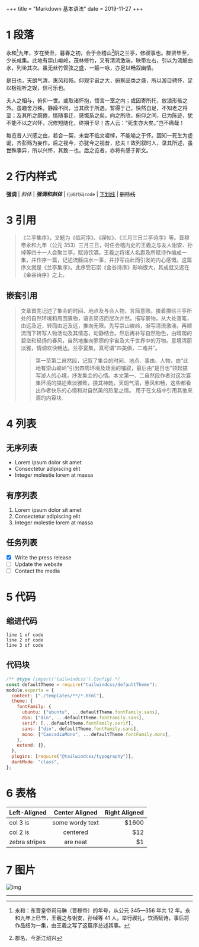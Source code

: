 +++
title = "Markdown 基本语法"
date = 2019-11-27
+++

# 1 段落

永和[^1]九年，岁在癸丑，暮春之初，会于会稽山[^2]阴之兰亭，修禊事也。群贤毕至，少长咸集。此地有崇山峻岭，茂林修竹，又有清流激湍，映带左右，引以为流觞曲水，列坐其次。虽无丝竹管弦之盛，一觞一咏，亦足以畅叙幽情。

是日也，天朗气清，惠风和畅。仰观宇宙之大，俯察品类之盛，所以游目骋怀，足以极视听之娱，信可乐也。

夫人之相与，俯仰一世。或取诸怀抱，悟言一室之内；或因寄所托，放浪形骸之外。虽趣舍万殊，静躁不同，当其欣于所遇，暂得于己，快然自足，不知老之将至；及其所之既倦，情随事迁，感慨系之矣。向之所欣，俯仰之间，已为陈迹，犹不能不以之兴怀，况修短随化，终期于尽！古人云：“死生亦大矣。”岂不痛哉！

每览昔人兴感之由，若合一契，未尝不临文嗟悼，不能喻之于怀。固知一死生为虚诞，齐彭殇为妄作。后之视今，亦犹今之视昔，悲夫！故列叙时人，录其所述，虽世殊事异，所以兴怀，其致一也。后之览者，亦将有感于斯文。

# 2 行内样式

**强调** | _斜体_ | **_强调和斜体_** | `行间代码code` | <u>下划线</u> | ~~删除线~~

# 3 引用

> 《兰亭集序》，又题为《临河序》、《禊帖》、《三月三日兰亭诗序》等。晋穆帝永和九年（公元 353）三月三日，时任会稽内史的王羲之与友人谢安、孙绰等四十一人会聚兰亭，赋诗饮酒。王羲之将诸人名爵及所赋诗作编成一集，并作序一篇，记述流觞曲水一事，并抒写由此而引发的内心感慨。这篇序文就是《兰亭集序》。此序受石崇《金谷诗序》影响很大，其成就又远在《金谷诗序》之上。

## 嵌套引用

> 文章首先记述了集会的时间、地点及与会人物，言简意赅。接着描绘兰亭所处的自然环境和周围景物，语言简洁而层次井然。描写景物，从大处落笔，由远及近，转而由近及远，推向无限。先写崇山峻岭，渐写清流激湍，再顺流而下转写人物活动及其情态，动静结合。然后再补写自然物色，由晴朗的碧空和轻扬的春风，自然地推向寥廓的宇宙及大千世界中的万物。意境清丽淡雅，情调欢快畅达。兰亭宴集，真可谓“四美俱，二难并”。
>
> > 第一至第二自然段，记叙了集会的时间、地点、事由、人物，由“此地有崇山峻岭”引出四周环境及场面的铺叙，最后由“是日也”领起描写游人的心境，抒发集会的心情。本文第一、二自然段作者对这次宴集环境的描述素淡雅致，摄其神韵，天朗气清，惠风和畅，这些都看出作者快乐的心情和对自然美的热爱之情。
> > 用于在文档中引用其他来源的内容块.

# 4 列表

## 无序列表

- Lorem ipsum dolor sit amet
- Consectetur adipiscing elit
- Integer molestie lorem at massa

## 有序列表

1. Lorem ipsum dolor sit amet
2. Consectetur adipiscing elit
3. Integer molestie lorem at massa

## 任务列表

- [x] Write the press release
- [ ] Update the website
- [ ] Contact the media

# 5 代码

## 缩进代码

    line 1 of code
    line 2 of code
    line 3 of code

## 代码块

```javascript
/** @type {import('tailwindcss').Config} */
const defaultTheme = require("tailwindcss/defaultTheme");
module.exports = {
  content: ["./templates/**/*.html"],
  theme: {
    fontFamily: {
      ubuntu: ["ubuntu", ...defaultTheme.fontFamily.sans],
      din: ["din", ...defaultTheme.fontFamily.sans],
      serif: [...defaultTheme.fontFamily.serif],
      sans: ["din", defaultTheme.fontFamily.sans],
      mono: ["CascadiaMono", ...defaultTheme.fontFamily.mono],
    },
    extend: {},
  },
  plugins: [require("@tailwindcss/typography")],
  darkMode: "class",
};
```

# 6 表格

| Left-Aligned  | Center Aligned  | Right Aligned |
| :------------ | :-------------: | ------------: |
| col 3 is      | some wordy text |         $1600 |
| col 2 is      |    centered     |           $12 |
| zebra stripes |    are neat     |            $1 |

# 7 图片

![img](https://picsum.photos/600/400/?random)

---

[^1]: 永和：东晋皇帝司马聃（晋穆帝）的年号，从公元 345—356 年共 12 年。永和九年上巳节，王羲之与谢安，孙绰等 41 人。举行禊礼，饮酒赋诗，事后将作品结为一集，由王羲之写了这篇序总述其事。

[^2]: 郡名，今浙江绍兴
